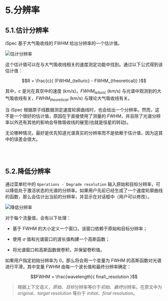 # 5.分辨率

## 5.1.估计分辨率

iSpec 基于大气吸收线的 FWHM 给出分辨率的一个估计值。

![估计分辨率](https://www.blancocuaresma.com/s/user/pages/02.projects/03.iSpec/manual/03.usage/07.resolution/iSpec_estimated_resolution.png)

这个估计值可以在与大气吸收线相关的速度测定功能中找到。通过以下公式得到该估计值：

$$R = \frac{c}{ (FWHM_{telluric} - FWHM_{theoretical}) }$$

其中，$c$ 是光在真空中的速度 (km/s)，$FWHM_{telluric}$ (km/s) 与光谱中观测到的大气吸收线有关，$FWHM_{theoretical}$ (km/s) 与理论大气吸收线有关。

当 iSpec 根据原子线数据测定速度轮廓曲线时，也会给出一个分辨率。然而，这不是一个很好的估计值，原因在于直接使用了测量的 FWHM，并且除了光谱分辨率以外还有其他的影响会导致吸收线的展宽(也就是恒星的转动)。

无论哪种情况，最好是优先知道光谱真实的分辨率而不是依赖于估计值，因为这其中的误差会很大。

<br></br>

## 5.2.降低分辨率

通过菜单栏中的 `Operations - Degrade resolution` 输入原始和目标分辨率，可以降低处于激活状态的光谱的分辨率。如果用户先前已经生成了一个速度轮廓曲线的函数，那么会估计出当前的分辨率，并显示在对话框中（用户可以修改）。

![降低分辨率](https://www.blancocuaresma.com/s/user/pages/02.projects/03.iSpec/manual/03.usage/07.resolution/iSpec_degrade_resolution.png)

对于每个流量值，会有以下处理：

- 基于 FWHM 的大小定义一个窗口，该窗口依赖于原始和目标分辨率；

- 使用 $\sigma$ 值和光谱窗口的波长值构建一个高斯函数；

- 将光谱窗口和高斯函数做卷积，并保留卷积值。

如果用户指定初始分辨率为 0，那么将会用一个变量为 FWHM 的高斯函数对光谱进行平滑，其中变量 FWHM 由每一个波长值和最终分辨率确定：

$$FWHM = \frac{wavelength}{ final\_resolution }$$

> 根据上下文语义，*原始*、*目标*分辨率等价于*初始*、*最终*分辨率。在原文中为 *original*、*target* resolution 等价于 *initial*、*final* resolution。
